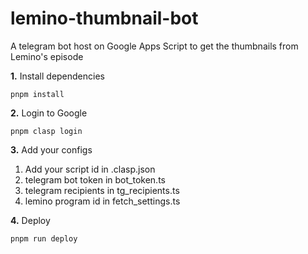 # lemino-thumbnail-bot
A telegram bot host on Google Apps Script to get the thumbnails from Lemino's episode

**1.** Install dependencies

```
pnpm install
```

**2.** Login to Google
```
pnpm clasp login
```

**3.** Add your configs
1. Add your script id in .clasp.json
2. telegram bot token in bot_token.ts
3. telegram recipients in tg_recipients.ts
4. lemino program id in fetch_settings.ts

**4.** Deploy
```
pnpm run deploy
```